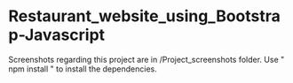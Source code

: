 # Restaurant_website_using_Bootstrap-Javascript
Screenshots regarding this project are in /Project_screenshots folder.
Use " npm install " to install the dependencies.
